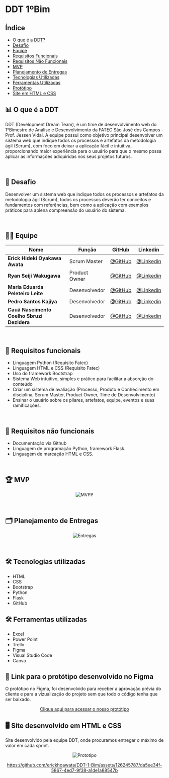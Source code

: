 # DDT 1ºBim

## Índice

- [O que é a DDT?](#-o-que-é-a-ddt)
- [Desafio](#-desafio)
- [Equipe](#-equipe)
- [Requisitos Funcionais](#-requisitos-funcionais)
- [Requisitos Não Funcionais](#-requisitos-não-funcionais)
- [MVP](#-mvp)
- [Planejamento de Entregas](#-planejamento-de-entregas)
- [Tecnologias Utilizadas](#-tecnologias-utilizadas)
- [Ferramentas Utilizadas](#-ferramentas-utilizadas)
- [Protótipo](#-link-para-o-protótipo-desenvolvido-no-figma-)
- [Site em HTML e CSS](#-site-desenvolvido-em-html-e-css-)

## 📊 O que é a DDT

DDT (Development Dream Team), é um time de desenvolvimento web do 1°Bimestre de Análise e Desenvolvimento da FATEC São José dos Campos - Prof. Jessen Vidal. A equipe possui como objetivo principal desenvolver  um  sistema  web que  indique  todos  os  processos  e  artefatos  da  metodologia  ágil (Scrum), com foco em deixar a aplicação fácil e intuitiva, proporcionando maior experiência para o usuário para que o mesmo possa aplicar as informações adiquiridas nos seus projetos futuros.

<br>

## 🎯 Desafio

Desenvolver  um  sistema  web que  indique  todos  os  processos  e  artefatos  da  metodologia  ágil (Scrum),  todos os processos deverão  ter conceitos  e  fundamentos  com  referências,  bem  como  a aplicação com exemplos práticos para aplena compreensão do usuário do sistema.

<br>

## 👨‍💻 Equipe
<div align="center">
  
|Nome|Função|GitHub|Linkedin|
| -------- |-------- |-------- |-------- |
|**Erick Hideki Oyakawa Awata**|Scrum Master|[@GitHub](https://github.com/erickhoawata)|[@Linkedin](http://linkedin.com/in/érick-awata)
|**Ryan Seiji Wakugawa**|Product Owner|[@GitHub](https://github.com/ryan-wakugawaa)|[@Linkedin]()
|**Maria Eduarda Peleteiro Leite**|Desenvolvedor|[@GitHub](https://github.com/Dudaleite08">)|[@Linkedin]()
|**Pedro Santos Kajiya**|Desenvolvedor|[@GitHub](https://github.com/kajiyap)|[@Linkedin](https://www.linkedin.com/in/pedro-santos-kajiya-65763b260/)
|**Cauã Nascimento Coelho Sbruzi Dezidera**|Desenvolvedor|[@GitHub](https://github.com/CauaDezidera)|[@Linkedin]() 
<br>  
  
</div>

## 🔧 Requisitos funcionais
  - Linguagem Python (Requisito Fatec)
  - Linguagem HTML e CSS (Requisito Fatec)
  - Uso do framework Bootstrap
  - Sistema Web intuitivo, simples e prático para facilitar a absorção do conteúdo
  - Criar um sistema de avaliação (Processo, Produto e Conhecimento em disciplina, Scrum Master, Product Owner, Time de Desenvolvimento)
  - Ensinar o usuário sobre os pilares, artefatos, equipe, eventos e suas ramificações.

<br>

## 🔗 Requisitos não funcionais
 - Documentação via Github
 - Linguagem de programação Python, framework Flask.
 - Linguagem de marcação HTML e CSS.

<br>

## 🏆 MVP
<div align="center">

![MVPP](https://github.com/erickhoawata/DDT-1-Bim/assets/126245787/f1a66a2a-5d61-4aa4-ac8d-f67ed6e7d5bb)

</div>
<br>

## 🗂 Planejamento de Entregas
<div align="center">

![Entregas](https://github.com/erickhoawata/DDT-1-Bim/assets/126245787/03a5b896-b549-44bc-a818-718181f9e67b)

</div>
<br>

## 🛠 Tecnologias utilizadas</h2>

  - HTML
  - CSS
  - Bootstrap
  - Python
  - Flask 
  - GitHub

## 🛠 Ferramentas utilizadas</h2>

  - Excel
  - Power Point
  - Trello
  - Figma
  - Visual Studio Code
  - Canva

**<h2>🔗 Link para o protótipo desenvolvido no Figma </h2>**
O protótipo no Figma, foi desenvolvido para receber a aprovação prévia do cliente e para a vizualização do projeto sem que todo o código tenha que ser baixado.<br>

<div align="center">
<a href="https://www.figma.com/file/tDrqLQKNsiGbglnTp2CcwX/Prot%C3%B3tipo-API?node-id=0%3A1&t=iDi9wkiwjeJAybF1-1">Clique aqui para acessar o nosso protótipo</a><br>
</div>

**<h2>🖥 Site desenvolvido em HTML e CSS </h2>**
Site desenvolvido pela equipe DDT, onde procuramos entregar o máximo de valor em cada sprint.

<div align="center">

![Prototipo](src/api.gif)

</div>

<div align="center">

https://github.com/erickhoawata/DDT-1-Bim/assets/126245787/da5ee34f-5867-4ed7-9f38-a1de1a88547b

</div >


